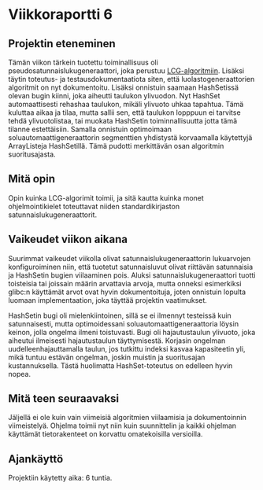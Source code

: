 # Viikkoraportti 6

## Projektin eteneminen

Tämän viikon tärkein tuotettu toiminallisuus oli pseudosatunnaislukugeneraattori, joka perustuu [LCG-algoritmiin](https://en.wikipedia.org/wiki/Linear_congruential_generator).
Lisäksi täytin toteutus- ja testausdokumentaatiota siten, että luolastogeneraattorien algoritmit on nyt
dokumentoitu. Lisäksi onnistuin saamaan HashSetissä olevan bugin kiinni, joka aiheutti taulukon ylivuodon.
Nyt HashSet automaattisesti rehashaa taulukon, mikäli ylivuoto uhkaa tapahtua. Tämä kuluttaa aikaa ja tilaa, mutta
sallii sen, että taulukon lopppuun ei tarvitse tehdä ylivuotolistaa, tai muokata HashSetin toiminnallisuutta
jotta tämä tilanne estettäisiin. Samalla onnistuin optimoimaan soluautomaattigeneraattorin segmenttien yhdistystä
korvaamalla käytettyjä ArrayListeja HashSetillä. Tämä pudotti merkittävän osan algoritmin suoritusajasta.

## Mitä opin

Opin kuinka LCG-algorimit toimii, ja sitä kautta kuinka monet ohjelmointikielet toteuttavat niiden standardikirjaston
satunnaislukugeneraattorit. 

## Vaikeudet viikon aikana

Suurimmat vaikeudet viikolla olivat satunnaislukugeneraattorin lukuarvojen konfiguroiminen niin, että tuotetut
satunnaisluvut olivat riittävän satunnaisia ja HashSetin bugien viilaaminen pois. Aluksi satunnaislukugeneraattori
tuotti toisteisia tai joissain määrin arvattavia arvoja, mutta onneksi esimerkiksi glibc:n käyttämät arvot
ovat hyvin dokumentoituja, joten onnistuin lopulta luomaan implementaation, joka täyttää projektin vaatimukset.

HashSetin bugi oli mielenkiintoinen, sillä se ei ilmennyt testeissä kuin satunnaisesti, mutta optimoidessani
soluautomaattigeneraattoria löysin keinon, jolla ongelma ilmeni toistuvasti. Bugi oli hajautustaulun ylivuoto,
joka aiheutui ilmeisesti hajautustaulun täyttymisestä. Korjasin ongelman uudelleenhajauttamalla taulun, jos
tutkittu indeksi kasvaa kapasiteetin yli, mikä tuntuu estävän ongelman, joskin muistin ja suoritusajan kustannuksella.
Tästä huolimatta HashSet-toteutus on edelleen hyvin nopea.

## Mitä teen seuraavaksi

Jäljellä ei ole kuin vain viimeisiä algoritmien viilaamisia ja dokumentoinnin viimeistelyä. Ohjelma toimii nyt
niin kuin suunnittelin ja kaikki ohjelman käyttämät tietorakenteet on korvattu omatekoisilla versioilla.

## Ajankäyttö

Projektiin käytetty aika: 6 tuntia.
